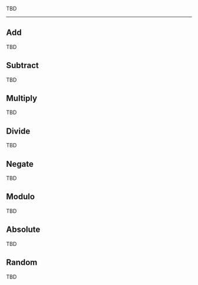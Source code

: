 TBD

___

## Add

TBD

## Subtract

TBD

## Multiply

TBD

## Divide

TBD

## Negate

TBD

## Modulo

TBD

## Absolute

TBD

## Random

TBD